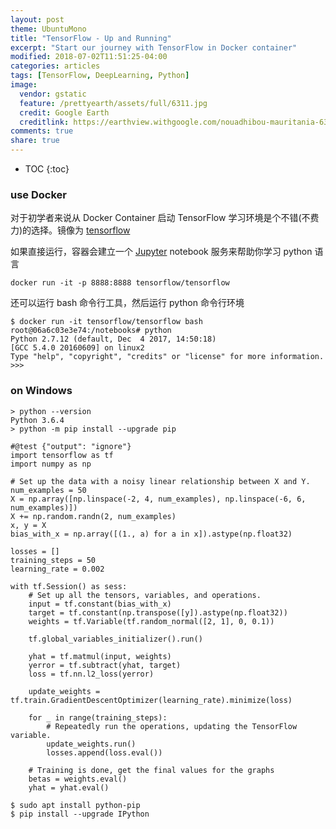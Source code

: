 ```yaml
---
layout: post
theme: UbuntuMono
title: "TensorFlow - Up and Running"
excerpt: "Start our journey with TensorFlow in Docker container"
modified: 2018-07-02T11:51:25-04:00
categories: articles
tags: [TensorFlow, DeepLearning, Python]
image:
  vendor: gstatic
  feature: /prettyearth/assets/full/6311.jpg
  credit: Google Earth
  creditlink: https://earthview.withgoogle.com/nouadhibou-mauritania-6311
comments: true
share: true
---
```


* TOC
{:toc}

### use Docker
对于初学者来说从 Docker Container 启动 TensorFlow 学习环境是个不错(不费力)的选择。镜像为 [tensorflow][docker/tensorflow]

如果直接运行，容器会建立一个 [Jupyter][jupyter] notebook 服务来帮助你学习 python 语言

`docker run -it -p 8888:8888 tensorflow/tensorflow`

还可以运行 bash 命令行工具，然后运行 python 命令行环境
```
$ docker run -it tensorflow/tensorflow bash
root@06a6c03e3e74:/notebooks# python
Python 2.7.12 (default, Dec  4 2017, 14:50:18)
[GCC 5.4.0 20160609] on linux2
Type "help", "copyright", "credits" or "license" for more information.
>>>
```

### on Windows

```
> python --version
Python 3.6.4
> python -m pip install --upgrade pip
```


```
#@test {"output": "ignore"}
import tensorflow as tf
import numpy as np

# Set up the data with a noisy linear relationship between X and Y.
num_examples = 50
X = np.array([np.linspace(-2, 4, num_examples), np.linspace(-6, 6, num_examples)])
X += np.random.randn(2, num_examples)
x, y = X
bias_with_x = np.array([(1., a) for a in x]).astype(np.float32)

losses = []
training_steps = 50
learning_rate = 0.002

with tf.Session() as sess:
    # Set up all the tensors, variables, and operations.
    input = tf.constant(bias_with_x)
    target = tf.constant(np.transpose([y]).astype(np.float32))
    weights = tf.Variable(tf.random_normal([2, 1], 0, 0.1))

    tf.global_variables_initializer().run()

    yhat = tf.matmul(input, weights)
    yerror = tf.subtract(yhat, target)
    loss = tf.nn.l2_loss(yerror)

    update_weights = tf.train.GradientDescentOptimizer(learning_rate).minimize(loss)

    for _ in range(training_steps):
        # Repeatedly run the operations, updating the TensorFlow variable.
        update_weights.run()
        losses.append(loss.eval())

    # Training is done, get the final values for the graphs
    betas = weights.eval()
    yhat = yhat.eval()
```

```
$ sudo apt install python-pip
$ pip install --upgrade IPython
```


[docker/tensorflow]:https://hub.docker.com/r/tensorflow/tensorflow/

[jupyter]:http://jupyter.org/
[numpy]:http://www.numpy.org/
